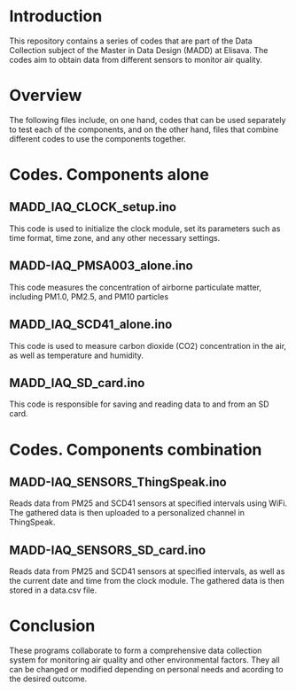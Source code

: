 # Introduction
This repository contains a series of codes that are part of the Data Collection subject of the Master in Data Design (MADD) at Elisava. The codes aim to obtain data from different sensors to monitor air quality.

# Overview
The following files include, on one hand, codes that can be used separately to test each of the components, and on the other hand, files that combine different codes to use the components together.

# Codes. Components alone
## MADD_IAQ_CLOCK_setup.ino
This code is used to initialize the clock module, set its parameters such as time format, time zone, and any other necessary settings.

## MADD-IAQ_PMSA003_alone.ino
This code measures the concentration of airborne particulate matter, including PM1.0, PM2.5, and PM10 particles

## MADD_IAQ_SCD41_alone.ino
This code is used to measure carbon dioxide (CO2) concentration in the air, as well as temperature and humidity. 

## MADD_IAQ_SD_card.ino
This code is responsible for saving and reading data to and from an SD card.

# Codes. Components combination
## MADD-IAQ_SENSORS_ThingSpeak.ino
Reads data from PM25 and SCD41 sensors at specified intervals using WiFi. The gathered data is then uploaded to a personalized channel in ThingSpeak.

## MADD-IAQ_SENSORS_SD_card.ino
Reads data from PM25 and SCD41 sensors at specified intervals, as well as the current date and time from the clock module. The gathered data is then stored in a data.csv file.

# Conclusion
These programs collaborate to form a comprehensive data collection system for monitoring air quality and other environmental factors. They all can be changed or modified depending on personal needs and acording to the desired outcome. 

